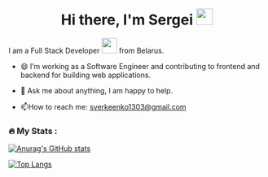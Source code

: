 <!--
**SergeiVerkeenko/SergeiVerkeenko** is a ✨ _special_ ✨ repository because its `README.md` (this file) appears on your GitHub profile.

Here are some ideas to get you started:

- 🔭 I’m currently working on ...
- 🌱 I’m currently learning ...
- 👯 I’m looking to collaborate on ...
- 🤔 I’m looking for help with ...
- 💬 Ask me about ...
- 📫 How to reach me: ...
- 😄 Pronouns: ...
- ⚡ Fun fact: ...
-->
<h1 align="center">Hi there, I'm Sergei <img
src="https://github.com/blackcater/blackcater/raw/main/images/Hi.gif" height="32"/></h1>

I am a Full Stack Developer <img
src="https://media.giphy.com/media/WUlplcMpOCEmTGBtBW/giphy.gif" width="30"> from Belarus.

- 😄 I’m working as a Software Engineer and contributing to frontend and backend for building web
applications.

- 💬 Ask me about anything, I am happy to help.

- :mailbox:How to reach me: sverkeenko1303@gmail.com


   
### :fire: My Stats :

[![Anurag's GitHub stats](https://github-readme-stats.vercel.app/api?username=SergeiVerkeenko)](https://github.com/anuraghazra/github-readme-stats)


[![Top Langs](https://github-readme-stats.vercel.app/api/top-langs/?username=SergeiVerkeenko&layout=compact)](https://github.com/anuraghazra/github-readme-stats)

